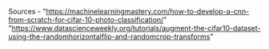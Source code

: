 Sources - "https://machinelearningmastery.com/how-to-develop-a-cnn-from-scratch-for-cifar-10-photo-classification/"
          "https://www.datascienceweekly.org/tutorials/augment-the-cifar10-dataset-using-the-randomhorizontalflip-and-randomcrop-transforms"  